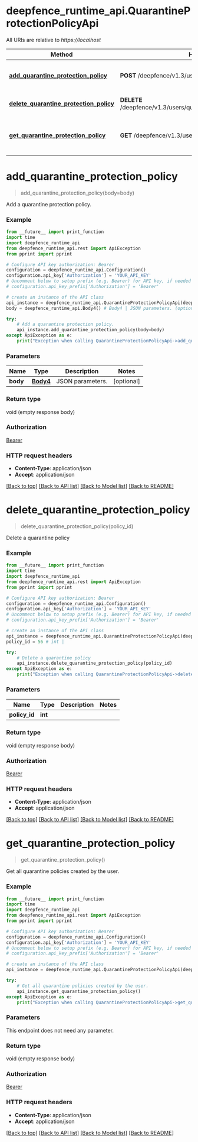 # deepfence_runtime_api.QuarantineProtectionPolicyApi

All URIs are relative to *https://localhost*

Method | HTTP request | Description
------------- | ------------- | -------------
[**add_quarantine_protection_policy**](QuarantineProtectionPolicyApi.md#add_quarantine_protection_policy) | **POST** /deepfence/v1.3/users/quarantine_protection_policy | Add a quarantine protection policy.
[**delete_quarantine_protection_policy**](QuarantineProtectionPolicyApi.md#delete_quarantine_protection_policy) | **DELETE** /deepfence/v1.3/users/quarantine_protection_policy/{policy_id} | Delete a quarantine policy
[**get_quarantine_protection_policy**](QuarantineProtectionPolicyApi.md#get_quarantine_protection_policy) | **GET** /deepfence/v1.3/users/quarantine_protection_policy | Get all quarantine policies created by the user.


# **add_quarantine_protection_policy**
> add_quarantine_protection_policy(body=body)

Add a quarantine protection policy.

 

### Example
```python
from __future__ import print_function
import time
import deepfence_runtime_api
from deepfence_runtime_api.rest import ApiException
from pprint import pprint

# Configure API key authorization: Bearer
configuration = deepfence_runtime_api.Configuration()
configuration.api_key['Authorization'] = 'YOUR_API_KEY'
# Uncomment below to setup prefix (e.g. Bearer) for API key, if needed
# configuration.api_key_prefix['Authorization'] = 'Bearer'

# create an instance of the API class
api_instance = deepfence_runtime_api.QuarantineProtectionPolicyApi(deepfence_runtime_api.ApiClient(configuration))
body = deepfence_runtime_api.Body4() # Body4 | JSON parameters. (optional)

try:
    # Add a quarantine protection policy.
    api_instance.add_quarantine_protection_policy(body=body)
except ApiException as e:
    print("Exception when calling QuarantineProtectionPolicyApi->add_quarantine_protection_policy: %s\n" % e)
```

### Parameters

Name | Type | Description  | Notes
------------- | ------------- | ------------- | -------------
 **body** | [**Body4**](Body4.md)| JSON parameters. | [optional] 

### Return type

void (empty response body)

### Authorization

[Bearer](../README.md#Bearer)

### HTTP request headers

 - **Content-Type**: application/json
 - **Accept**: application/json

[[Back to top]](#) [[Back to API list]](../README.md#documentation-for-api-endpoints) [[Back to Model list]](../README.md#documentation-for-models) [[Back to README]](../README.md)

# **delete_quarantine_protection_policy**
> delete_quarantine_protection_policy(policy_id)

Delete a quarantine policy

 

### Example
```python
from __future__ import print_function
import time
import deepfence_runtime_api
from deepfence_runtime_api.rest import ApiException
from pprint import pprint

# Configure API key authorization: Bearer
configuration = deepfence_runtime_api.Configuration()
configuration.api_key['Authorization'] = 'YOUR_API_KEY'
# Uncomment below to setup prefix (e.g. Bearer) for API key, if needed
# configuration.api_key_prefix['Authorization'] = 'Bearer'

# create an instance of the API class
api_instance = deepfence_runtime_api.QuarantineProtectionPolicyApi(deepfence_runtime_api.ApiClient(configuration))
policy_id = 56 # int | 

try:
    # Delete a quarantine policy
    api_instance.delete_quarantine_protection_policy(policy_id)
except ApiException as e:
    print("Exception when calling QuarantineProtectionPolicyApi->delete_quarantine_protection_policy: %s\n" % e)
```

### Parameters

Name | Type | Description  | Notes
------------- | ------------- | ------------- | -------------
 **policy_id** | **int**|  | 

### Return type

void (empty response body)

### Authorization

[Bearer](../README.md#Bearer)

### HTTP request headers

 - **Content-Type**: application/json
 - **Accept**: application/json

[[Back to top]](#) [[Back to API list]](../README.md#documentation-for-api-endpoints) [[Back to Model list]](../README.md#documentation-for-models) [[Back to README]](../README.md)

# **get_quarantine_protection_policy**
> get_quarantine_protection_policy()

Get all quarantine policies created by the user.

 

### Example
```python
from __future__ import print_function
import time
import deepfence_runtime_api
from deepfence_runtime_api.rest import ApiException
from pprint import pprint

# Configure API key authorization: Bearer
configuration = deepfence_runtime_api.Configuration()
configuration.api_key['Authorization'] = 'YOUR_API_KEY'
# Uncomment below to setup prefix (e.g. Bearer) for API key, if needed
# configuration.api_key_prefix['Authorization'] = 'Bearer'

# create an instance of the API class
api_instance = deepfence_runtime_api.QuarantineProtectionPolicyApi(deepfence_runtime_api.ApiClient(configuration))

try:
    # Get all quarantine policies created by the user.
    api_instance.get_quarantine_protection_policy()
except ApiException as e:
    print("Exception when calling QuarantineProtectionPolicyApi->get_quarantine_protection_policy: %s\n" % e)
```

### Parameters
This endpoint does not need any parameter.

### Return type

void (empty response body)

### Authorization

[Bearer](../README.md#Bearer)

### HTTP request headers

 - **Content-Type**: application/json
 - **Accept**: application/json

[[Back to top]](#) [[Back to API list]](../README.md#documentation-for-api-endpoints) [[Back to Model list]](../README.md#documentation-for-models) [[Back to README]](../README.md)

